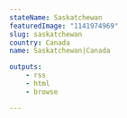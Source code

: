 ```yaml
---
stateName: Saskatchewan
featuredImage: "1141974969"
slug: saskatchewan
country: Canada
name: Saskatchewan|Canada

outputs:
    - rss
    - html
    - browse

---
```

